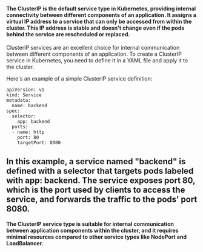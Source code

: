 #### The ClusterIP is the default service type in Kubernetes, providing internal connectivity between different components of an application. It assigns a virtual IP address to a service that can only be accessed from within the cluster. This IP address is stable and doesn't change even if the pods behind the service are rescheduled or replaced. 

ClusterIP services are an excellent choice for internal communication between different components of an application. To create a ClusterIP service in Kubernetes, you need to define it in a YAML file and apply it to the cluster. 


Here's an example of a simple ClusterIP service definition:

```
apiVersion: v1
kind: Service
metadata:
  name: backend
spec:
  selector:
    app: backend
  ports:
  - name: http
    port: 80
    targetPort: 8080
```


## In this example, a service named "backend" is defined with a selector that targets pods labeled with app: backend. The service exposes port 80, which is the port used by clients to access the service, and forwards the traffic to the pods' port 8080.


#### The ClusterIP service type is suitable for internal communication between application components within the cluster, and it requires minimal resources compared to other service types like NodePort and LoadBalancer.